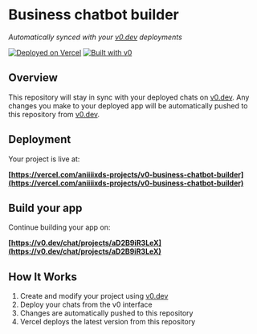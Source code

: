 # Business chatbot builder

*Automatically synced with your [v0.dev](https://v0.dev) deployments*

[![Deployed on Vercel](https://img.shields.io/badge/Deployed%20on-Vercel-black?style=for-the-badge&logo=vercel)](https://vercel.com/aniiiixds-projects/v0-business-chatbot-builder)
[![Built with v0](https://img.shields.io/badge/Built%20with-v0.dev-black?style=for-the-badge)](https://v0.dev/chat/projects/aD2B9iR3LeX)

## Overview

This repository will stay in sync with your deployed chats on [v0.dev](https://v0.dev).
Any changes you make to your deployed app will be automatically pushed to this repository from [v0.dev](https://v0.dev).

## Deployment

Your project is live at:

**[https://vercel.com/aniiiixds-projects/v0-business-chatbot-builder](https://vercel.com/aniiiixds-projects/v0-business-chatbot-builder)**

## Build your app

Continue building your app on:

**[https://v0.dev/chat/projects/aD2B9iR3LeX](https://v0.dev/chat/projects/aD2B9iR3LeX)**

## How It Works

1. Create and modify your project using [v0.dev](https://v0.dev)
2. Deploy your chats from the v0 interface
3. Changes are automatically pushed to this repository
4. Vercel deploys the latest version from this repository
